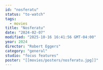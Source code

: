 ```yaml
---
id: "nosferatu"
status: "to-watch"
tags:
  - movies
title: "Nosferatu"
date: "2024-02-07"
modified: "2025-10-16 16:41:56 GMT-04:00"
year: 2024
director: "Robert Eggers"
category: "general"
studio: "focus features"
poster: "[[movies/posters/nosferatu.jpg]]"
---
```

